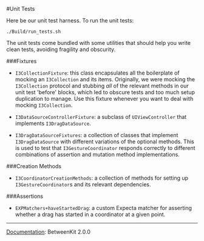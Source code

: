 #Unit Tests

Here be our unit test harness. To run the unit tests:


	./Build/run_tests.sh
	
The unit tests come bundled with some utilities that should help you write clean tests, avoiding fragility and obscurity.
	

###Fixtures

- `I3CollectionFixture`: this class encapsulates all the boilerplate of mocking an `I3Collection` and its items. Originally, we were mocking the `I3Collection` protocol and stubbing _all_ of the relevant methods in our unit test 'before' blocks, which led to obscure tests and too much setup duplication to manage. Use this fixture whenever you want to deal with mocking `I3Collection`.


- `I3DataSourceControllerFixture`: a subclass of `UIViewController` that implements `I3DragDataSource`.


- `I3DragDataSourceFixtures`: a collection of classes that implement `I3DragDataSource` with different variations of the optional methods. This is used to test that `I3GestureCoordinator` responds correctly to different combinations of assertion and mutation method implementations.


###Creation Methods

- `I3CoordinatorCreationMethods`: a collection of methods for setting up  `I3GestureCoordinator`s and its relevant dependencies.


###Assertions

- `EXPMatchers+haveStartedDrag`: a custom Expecta matcher for asserting whether a drag has started in a coordinator at a given point.


___<u>Documentation</u>: BetweenKit 2.0.0